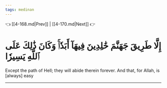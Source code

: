 ```yaml
---
tags: medinan
---
```


👈 [[4-168.md|Prev]] | [[4-170.md|Next]] 👉

# إِلَّا طَرِيقَ جَهَنَّمَ خَٰلِدِينَ فِيهَآ أَبَدٗاۚ وَكَانَ ذَٰلِكَ عَلَى ٱللَّهِ يَسِيرٗا

Except the path of Hell; they will abide therein forever. And that, for Allah, is [always] easy

---

